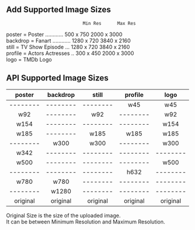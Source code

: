 ## Add Supported Image Sizes  
                                 Min Res      Max Res  
poster   = Poster ............  500 x 750   2000 x 3000  
backdrop = Fanart ............ 1280 x 720   3840 x 2160  
still    = TV Show Episode ... 1280 x 720   3840 x 2160  
profile  = Actors Actresses ..  300 x 450   2000 x 3000  
logo     = TMDb Logo  

## API Supported Image Sizes  

|  poster  | backdrop |  still   | profile  |   logo   |
| :------: | :------: | :------: | :------: | :------: |
| -------- | -------- | -------- |    w45   |    w45   |
|    w92   | -------- |    w92   | -------- |    w92   |
|   w154   | -------- | -------- | -------- |   w154   |
|   w185   | -------- |   w185   |   w185   |   w185   |
| -------- |   w300   |   w300   | -------- |   w300   |
|   w342   | -------- | -------- | -------- | -------- |
|   w500   | -------- | -------- | -------- |   w500   |
| -------- | -------- | -------- |   h632   | -------- |
|   w780   |   w780   | -------- | -------- | -------- |
| -------- |  w1280   | -------- | -------- | -------- |
| original | original | original | original | original |  

Original Size is the size of the uploaded image.  
It can be between Minimum Resolution and Maximum Resolution.  